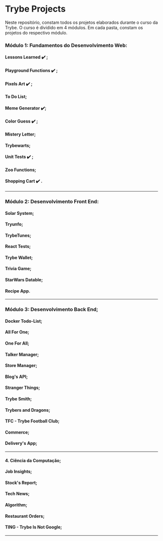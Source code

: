 # Trybe Projects

Neste repositório, constam todos os projetos elaborados durante o curso da Trybe. O curso é dividido em 4 módulos. Em cada pasta, constam os projetos do respectivo módulo.

### Módulo 1: Fundamentos do Desenvolvimento Web:
#### Lessons Learned :heavy_check_mark: ;
#### Playground Functions :heavy_check_mark: ;
#### Pixels Art :heavy_check_mark: ;
#### To Do List;
#### Meme Generator :heavy_check_mark:;
#### Color Guess :heavy_check_mark: ;
#### Mistery Letter;
#### Trybewarts;
#### Unit Tests :heavy_check_mark: ;
#### Zoo Functions;
#### Shopping Cart :heavy_check_mark: .

---

### Módulo 2: Desenvolvimento Front End:
#### Solar System;
#### Tryunfo;
#### TrybeTunes;
#### React Tests;
#### Trybe Wallet;
#### Trivia Game;
#### StarWars Datable;
#### Recipe App.

---

### Módulo 3: Desenvolvimento Back End;
#### Docker Todo-List;
#### All For One;
#### One For All;
#### Talker Manager;
#### Store Manager;
#### Blog's API;
#### Stranger Things;
#### Trybe Smith;
#### Trybers and Dragons;
#### TFC - Trybe Football Club;
#### Commerce;
#### Delivery's App;

---

#### 4. Ciência da Computação;
#### Job Insights;
#### Stock's Report;
#### Tech News;
#### Algorithm;
#### Restaurant Orders;
#### TING - Trybe Is Not Google;

---

